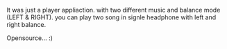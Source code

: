It was just a player appliaction.
with two different music and balance mode (LEFT & RIGHT).
you can play two song in signle headphone with left and right balance.

Opensource... :)